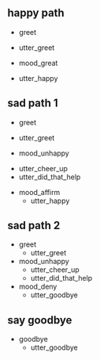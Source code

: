 ## happy path 
* greet 
 - utter_greet 

* mood_great
 - utter_happy

## sad path 1
* greet 
 - utter_greet 

* mood_unhappy
 - utter_cheer_up
 - utter_did_that_help
 
* mood_affirm
  - utter_happy
  
## sad path 2
* greet
  - utter_greet
* mood_unhappy
  - utter_cheer_up
  - utter_did_that_help
* mood_deny
  - utter_goodbye
  
## say goodbye
* goodbye
  - utter_goodbye 